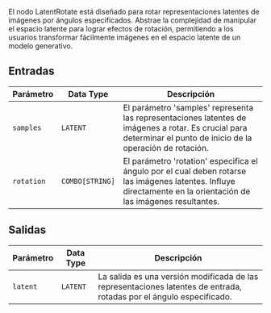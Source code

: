
El nodo LatentRotate está diseñado para rotar representaciones latentes de imágenes por ángulos especificados. Abstrae la complejidad de manipular el espacio latente para lograr efectos de rotación, permitiendo a los usuarios transformar fácilmente imágenes en el espacio latente de un modelo generativo.

## Entradas

| Parámetro  | Data Type | Descripción |
|------------|-------------|-------------|
| `samples`  | `LATENT`    | El parámetro 'samples' representa las representaciones latentes de imágenes a rotar. Es crucial para determinar el punto de inicio de la operación de rotación. |
| `rotation` | `COMBO[STRING]` | El parámetro 'rotation' especifica el ángulo por el cual deben rotarse las imágenes latentes. Influye directamente en la orientación de las imágenes resultantes. |

## Salidas

| Parámetro | Data Type | Descripción |
|-----------|-------------|-------------|
| `latent`  | `LATENT`    | La salida es una versión modificada de las representaciones latentes de entrada, rotadas por el ángulo especificado. |
